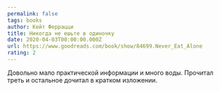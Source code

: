 ```yaml
---
permalink: false
tags: books
author: Кейт Феррацци
title: Никогда не ешьте в одиночку
date: 2020-04-03T00:00:00.000Z
url: https://www.goodreads.com/book/show/84699.Never_Eat_Alone
rating: 2
---
```

Довольно мало практической информации и много воды. Прочитал треть и остальное дочитал в кратком изложении.
